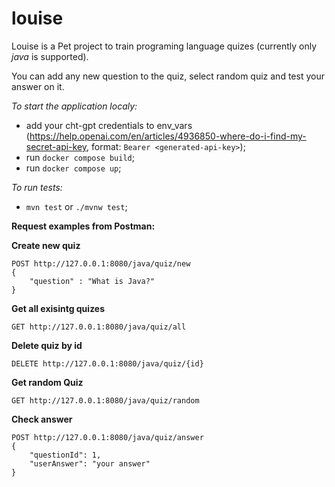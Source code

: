 # louise

Louise is a Pet project to train programing language quizes (currently only *java* is supported).

You can add any new question to the quiz, select random quiz and test your answer on it.

*To start the application localy:*
- add your cht-gpt credentials to env_vars (https://help.openai.com/en/articles/4936850-where-do-i-find-my-secret-api-key, format: ```Bearer <generated-api-key>```);
- run ```docker compose build```;
- run ```docker compose up```;

*To run tests:*
- ```mvn test``` or ```./mvnw test```;

**Request examples from Postman:**

**Create new quiz**
```
POST http://127.0.0.1:8080/java/quiz/new
{
    "question" : "What is Java?"
}
```

**Get all exisintg quizes**
```
GET http://127.0.0.1:8080/java/quiz/all
```

**Delete quiz by id**
```
DELETE http://127.0.0.1:8080/java/quiz/{id}
```

**Get random Quiz**
```
GET http://127.0.0.1:8080/java/quiz/random
```

**Check answer**
```
POST http://127.0.0.1:8080/java/quiz/answer
{
    "questionId": 1,
    "userAnswer": "your answer"
}
```


